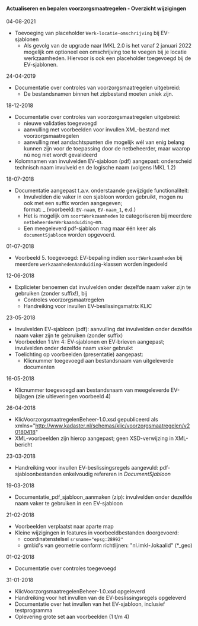 ﻿#### Actualiseren en bepalen voorzorgsmaatregelen - Overzicht wijzigingen

04-08-2021
* Toevoeging van placeholder `Werk-locatie-omschrijving` bij EV-sjablonen
  - Als gevolg van de upgrade naar IMKL 2.0 is het vanaf 2 januari 2022 mogelijk om optioneel een omschrijving toe te voegen bij je locatie werkzaamheden. Hiervoor is ook een placeholder toegevoegd bij de EV-sjablonen.

24-04-2019
* Documentatie over controles van voorzorgsmaatregelen uitgebreid:
  - De bestandsnamen binnen het zipbestand moeten uniek zijn.

18-12-2018
* Documentatie over controles van voorzorgsmaatregelen uitgebreid:
  - nieuwe validaties toegevoegd
  - aanvulling met voorbeelden voor invullen XML-bestand met voorzorgsmaatregelen
  - aanvulling met aandachtspunten die mogelijk wél van enig belang kunnen zijn voor de toepassing door de netbeheerder, maar waarop nú nog niet wordt gevalideerd
* Kolomnamen van invulvelden EV-sjabloon (pdf) aangepast: onderscheid technisch naam invulveld en de logische naam (volgens IMKL 1.2)

18-07-2018
* Documentatie aangepast t.a.v. onderstaande gewijzigde functionaliteit:
  - Invulvelden die vaker in een sjabloon worden gebruikt, mogen nu ook met een suffix worden aangegeven;  \
    format: <naam invulveld>_<volgnummer> (voorbeeld: `EV-naam`, `EV-naam_1`, e.d.)
  - Het is mogelijk om `soortWerkzaamheden` te categoriseren bij meerdere `netbeheerderWerkaanduiding`-en.
  - Een meegeleverd pdf-sjabloon mag maar één keer als `documentSjabloon` worden opgevoerd.  

01-07-2018
* Voorbeeld 5. toegevoegd: EV-bepaling indien `soortWerkzaamheden` bij meerdere `werkzaamhedenAanduiding`-klassen worden ingedeeld

12-06-2018
* Explicieter benoemen dat invulvelden onder dezelfde naam vaker zijn te gebruiken (zonder suffix!), bij
  * Controles voorzorgsmaatregelen
  * Handreiking voor invullen EV-beslissingsmatrix KLIC

23-05-2018
* Invulvelden EV-sjabloon (pdf): aanvulling dat invulvelden onder dezelfde naam vaker zijn te gebruiken (zonder suffix)
* Voorbeelden 1 t/m 4: EV-sjablonen en EV-brieven aangepast; invulvelden onder dezelfde naam vaker gebruikt
* Toelichting op voorbeelden (presentatie) aangepast:
  - Klicnummer toegevoegd aan bestandsnaam van uitgeleverde documenten

16-05-2018
* Klicnummer toegevoegd aan bestandsnaam van meegeleverde EV-bijlagen (zie uitleveringen voorbeeld 4)

26-04-2018
* KlicVoorzorgsmaatregelenBeheer-1.0.xsd gepubliceerd als xmlns="http://www.kadaster.nl/schemas/klic/voorzorgsmaatregelen/v20180418"
* XML-voorbeelden zijn hierop aangepast; geen XSD-verwijzing in XML-bericht

23-03-2018
* Handreiking voor invullen EV-beslissingsregels aangevuld: pdf-sjabloonbestanden enkelvoudig refereren in _DocumentSjabloon_

19-03-2018
* Documentatie_pdf_sjabloon_aanmaken (zip): invulvelden onder dezelfde naam vaker te gebruiken in een EV-sjabloon

21-02-2018
* Voorbeelden verplaatst naar aparte map
* Kleine wijzigingen in features in voorbeeldbestanden doorgevoerd:
  * coordinatenstelsel `srsname="epsg:28992"`
  * gml:id's van geometrie conform richtlijnen: "nl.imkl-<bronhoudercode>.lokaalid" (*_geo)

01-02-2018
* Documentatie over controles toegevoegd

31-01-2018
* KlicVoorzorgsmaatregelenBeheer-1.0.xsd opgeleverd
* Handreiking voor het invullen van de EV-beslissingsregels opgeleverd
* Documentatie over het invullen van het EV-sjabloon, inclusief testprogramma
* Oplevering grote set aan voorbeelden (1 t/m 4)
